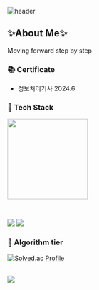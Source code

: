 ![header](https://capsule-render.vercel.app/api?type=rect&color=auto&height=200&section=header&text=Rafael%20Mindesu&fontSize=50)
## ✨About Me✨
Moving forward step by step
<!--
**minsukim9900/minsukim9900** is a ✨ _special_ ✨ repository because its `README.md` (this file) appears on your GitHub profile.

Here are some ideas to get you started:

- 🔭 I’m currently working on ...
- 🌱 I’m currently learning ...
- 👯 I’m looking to collaborate on ...
- 🤔 I’m looking for help with ...
- 💬 Ask me about ...
- 📫 How to reach me: ...
- 😄 Pronouns: ...
- ⚡ Fun fact: ...
-->


### 📚 Certificate
- 정보처리기사 2024.6


### 🌱 Tech Stack
<a href="https://github.com/minsukim9900"><img align="center" style="height:180px" src="https://github-readme-stats.vercel.app/api/top-langs/?username=minsukim9900&layout=compact&theme=nord&hide_border=true" /></a> 

<br>

![](https://img.shields.io/badge/Java-ED8B00?style=for-the-badge&logo=openjdk&logoColor=white)
![](https://img.shields.io/badge/Spring-6DB33F?style=for-the-badge&logo=spring&logoColor=white)


### 🌱 Algorithm tier

[![Solved.ac Profile](http://mazassumnida.wtf/api/v2/generate_badge?boj=minst01)](https://solved.ac/minst01/)


<br>

<a href="https://github.com/devxb/gitanimals">
  <img src="https://render.gitanimals.org/farms/{minsukim9900}"/>
</a>
